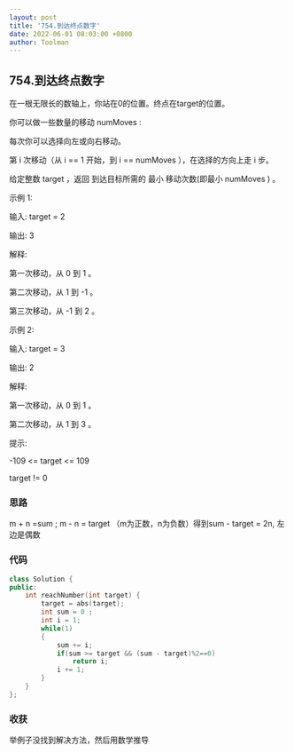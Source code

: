 ```yaml
---
layout: post
title: '754.到达终点数字'
date: 2022-06-01 08:03:00 +0800
author: Toolman
---
```

## 754.到达终点数字

在一根无限长的数轴上，你站在0的位置。终点在target的位置。

你可以做一些数量的移动 numMoves :

每次你可以选择向左或向右移动。

第 i 次移动（从  i == 1 开始，到 i == numMoves ），在选择的方向上走 i 步。

给定整数 target ，返回 到达目标所需的 最小 移动次数(即最小 numMoves ) 。

 

示例 1:

输入: target = 2

输出: 3

解释:

第一次移动，从 0 到 1 。

第二次移动，从 1 到 -1 。

第三次移动，从 -1 到 2 。

示例 2:

输入: target = 3

输出: 2

解释:

第一次移动，从 0 到 1 。

第二次移动，从 1 到 3 。

提示:

-109 <= target <= 109

target != 0



### 思路

m + n =sum ; m - n = target （m为正数，n为负数）得到sum - target = 2n, 左边是偶数



### 代码

```c++
class Solution {
public:
    int reachNumber(int target) {
        target = abs(target);
        int sum = 0 ;
        int i = 1;
        while(1)
        {
            sum += i;
            if(sum >= target && (sum - target)%2==0)
                return i;
            i += 1;
        }
    }
};
```



### 收获

举例子没找到解决方法，然后用数学推导